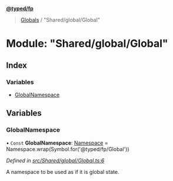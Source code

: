 **[@typed/fp](../README.md)**

> [Globals](../globals.md) / "Shared/global/Global"

# Module: "Shared/global/Global"

## Index

### Variables

* [GlobalNamespace](_shared_global_global_.md#globalnamespace)

## Variables

### GlobalNamespace

• `Const` **GlobalNamespace**: [Namespace](_shared_core_model_namespace_.namespace.md) = Namespace.wrap(Symbol.for('@typed/fp/Global'))

*Defined in [src/Shared/global/Global.ts:6](https://github.com/TylorS/typed-fp/blob/f27ba3e/src/Shared/global/Global.ts#L6)*

A namespace to be used as if it is global state.
